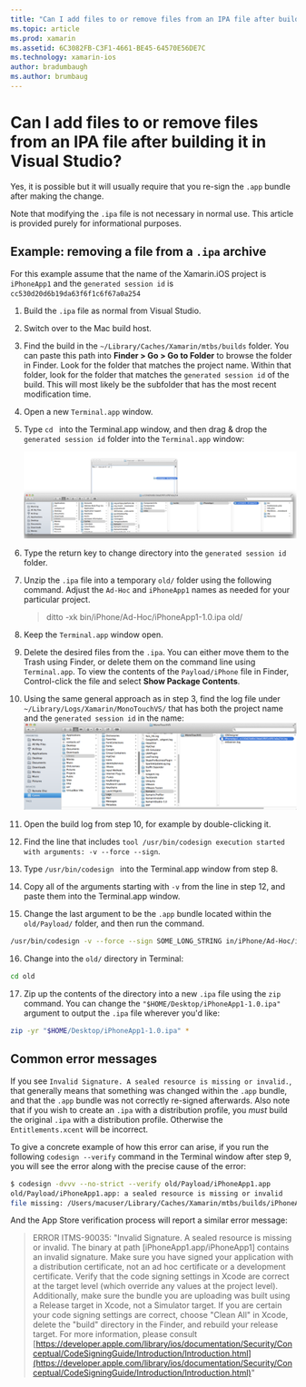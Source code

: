 ```yaml
---
title: "Can I add files to or remove files from an IPA file after building it in Visual Studio?"
ms.topic: article
ms.prod: xamarin
ms.assetid: 6C3082FB-C3F1-4661-BE45-64570E56DE7C
ms.technology: xamarin-ios
author: bradumbaugh
ms.author: brumbaug
---
```


# Can I add files to or remove files from an IPA file after building it in Visual Studio?

Yes, it is possible but it will usually require that you re-sign the `.app` bundle after making the change.

Note that modifying the `.ipa` file is not necessary in normal use. This article is provided purely for informational purposes.

## Example: removing a file from a `.ipa` archive

For this example assume that the name of the Xamarin.iOS project is `iPhoneApp1` and the `generated session id` is `cc530d20d6b19da63f6f1c6f67a0a254`

1.  Build the `.ipa` file as normal from Visual Studio.

2.  Switch over to the Mac build host.

3.  Find the build in the `~/Library/Caches/Xamarin/mtbs/builds` folder. You can paste this path into **Finder > Go > Go to Folder** to browse the folder in Finder. Look for the folder that matches the project name. Within that folder, look for the folder that matches the `generated session id` of the build. This will most likely be the subfolder that has the most recent modification time.

4.  Open a new `Terminal.app` window.

5.  Type `cd ` into the Terminal.app window, and then drag & drop the `generated session id` folder into the `Terminal.app` window:

    ![](modify-ipa-images/session-id-folder.png "Locating the generated session id folder in Finder")

6.  Type the return key to change directory into the `generated session id` folder.

7.  Unzip the `.ipa` file into a temporary `old/` folder using the following command. Adjust the `Ad-Hoc` and `iPhoneApp1` names as needed for your particular project.

    > ditto -xk bin/iPhone/Ad-Hoc/iPhoneApp1-1.0.ipa old/

8.  Keep the `Terminal.app` window open.

9.  Delete the desired files from the `.ipa`. You can either move them to the Trash using Finder, or delete them on the command line using `Terminal.app`. To view the contents of the `Payload/iPhone` file in Finder, Control-click the file and select **Show Package Contents**.

10.  Using the same general approach as in step 3, find the log file under `~/Library/Logs/Xamarin/MonoTouchVS/` that has both the project name and the `generated session id` in the name:
    ![](modify-ipa-images/build-log.png "Locate the project build log in Finder")

11.  Open the build log from step 10, for example by double-clicking it.

12.  Find the line that includes `tool /usr/bin/codesign execution started with arguments: -v --force --sign`.

13.  Type `/usr/bin/codesign ` into the Terminal.app window from step 8.

14.  Copy all of the arguments starting with `-v` from the line in step 12, and paste them into the Terminal.app window.

15.  Change the last argument to be the `.app` bundle located within the `old/Payload/` folder, and then run the command.

```bash
/usr/bin/codesign -v --force --sign SOME_LONG_STRING in/iPhone/Ad-Hoc/iPhoneApp1.app/ResourceRules.plist --entitlements obj/iPhone/Ad-Hoc/Entitlements.xcent old/Payload/iPhoneApp1.app
```

16.  Change into the `old/` directory in Terminal:

```bash
cd old
```

17.  Zip up the contents of the directory into a new `.ipa` file using the `zip` command. You can change the `"$HOME/Desktop/iPhoneApp1-1.0.ipa"` argument to output the `.ipa` file wherever you'd like:

```bash
zip -yr "$HOME/Desktop/iPhoneApp1-1.0.ipa" *
```

## Common error messages

If you see `Invalid Signature. A sealed resource is missing or invalid.`, that generally means that something was changed within the `.app` bundle, and that the `.app` bundle was not correctly re-signed afterwards. Also note that if you wish to create an `.ipa` with a distribution profile, you _must_ build the original `.ipa` with a distribution profile. Otherwise the `Entitlements.xcent` will be incorrect.

To give a concrete example of how this error can arise, if you run the following `codesign --verify` command in the Terminal window after step 9, you will see the error along with the precise cause of the error:

```bash
$ codesign -dvvv --no-strict --verify old/Payload/iPhoneApp1.app
old/Payload/iPhoneApp1.app: a sealed resource is missing or invalid
file missing: /Users/macuser/Library/Caches/Xamarin/mtbs/builds/iPhoneApp1/cc530d20d6b19da63f6f1c6f67a0a254/old/Payload/iPhoneApp1.app/MyFile.png
```

And the App Store verification process will report a similar error message:

> ERROR ITMS-90035: "Invalid Signature. A sealed resource is missing or invalid. The binary at path [iPhoneApp1.app/iPhoneApp1] contains an invalid signature. Make sure you have signed your application with a distribution certificate, not an ad hoc certificate or a development certificate. Verify that the code signing settings in Xcode are correct at the target level (which override any values at the project level). Additionally, make sure the bundle you are uploading was built using a Release target in Xcode, not a Simulator target. If you are certain your code signing settings are correct, choose "Clean All" in Xcode, delete the "build" directory in the Finder, and rebuild your release target. For more information, please consult [https://developer.apple.com/library/ios/documentation/Security/Conceptual/CodeSigningGuide/Introduction/Introduction.html](https://developer.apple.com/library/ios/documentation/Security/Conceptual/CodeSigningGuide/Introduction/Introduction.html)"
